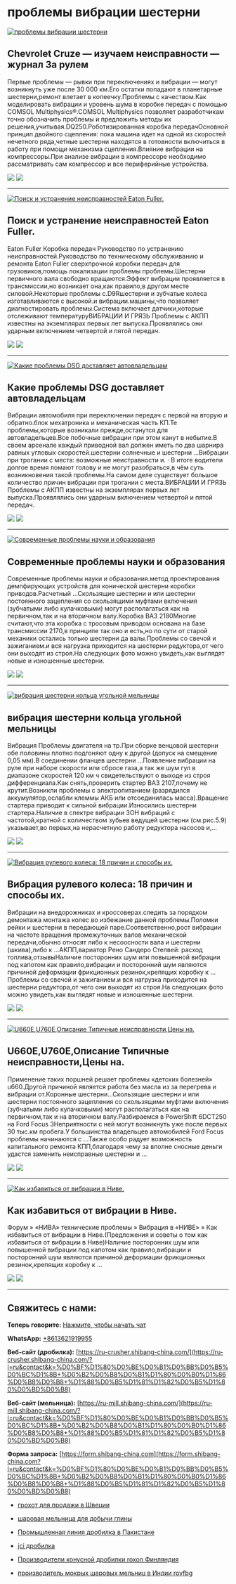 # проблемы вибрации шестерни

<a href="https://swt.shibang-china.com/?l=ru&img&k=%D0%BF%D1%80%D0%BE%D0%B1%D0%BB%D0%B5%D0%BC%D1%8B+%D0%B2%D0%B8%D0%B1%D1%80%D0%B0%D1%86%D0%B8%D0%B8+%D1%88%D0%B5%D1%81%D1%82%D0%B5%D1%80%D0%BD%D0%B8" target="_blank">![проблемы вибрации шестерни](http://static.shibang-china.com/all-800x300/924.jpg)</a>

## Chevrolet Cruze — изучаем неисправности — журнал За рулем
Первые проблемы — рывки при переключениях и вибрации — могут возникнуть уже после 30 000 км.Его остатки попадают в планетарные шестерни,ремонт влетает в копеечку.Проблемы с качеством.Как моделировать вибрации и уровень шума в коробке передач с помощью COMSOL Multiphysics&#174;.COMSOL Multiphysics позволяет разработчикам точно обозначить проблемы и предложить методы их решения,учитывая.DQ250.Роботизированная коробка передачОсновной принцип двойного сцепления: пока машина идет на одной из скоростей нечетного ряда,четные шестерни находятся в готовности включиться в работу при помощи механизма сцепления.Влияние вибрации на компрессоры.При анализе вибрации в компрессоре необходимо рассматривать сам компрессор и все периферийные устройства.


<a href="https://whatsapp.shibangsoft.com/WhatsApp.php" target="_blank" title="WhatsApp">![](http://static.shibang-china.com/icon/whatsapp.png)</a> <a href="https://swt.shibang-china.com/?l=ru&icon&k=%D0%BF%D1%80%D0%BE%D0%B1%D0%BB%D0%B5%D0%BC%D1%8B+%D0%B2%D0%B8%D0%B1%D1%80%D0%B0%D1%86%D0%B8%D0%B8+%D1%88%D0%B5%D1%81%D1%82%D0%B5%D1%80%D0%BD%D0%B8" target="_blank">![](http://static.shibang-china.com/icon/chat-ru.png)</a>

---

<a href="https://swt.shibang-china.com/?l=ru&img&k=%D0%BF%D1%80%D0%BE%D0%B1%D0%BB%D0%B5%D0%BC%D1%8B+%D0%B2%D0%B8%D0%B1%D1%80%D0%B0%D1%86%D0%B8%D0%B8+%D1%88%D0%B5%D1%81%D1%82%D0%B5%D1%80%D0%BD%D0%B8" target="_blank">![Поиск и устранение неисправностей Eaton Fuller.](http://static.shibang-china.com/all-800x300/357.jpg)</a>

## Поиск и устранение неисправностей Eaton Fuller.
Eaton Fuller Коробка передач Руководство по устранению неисправностей.Руководство по техническому обслуживанию и ремонта Eaton Fuller сверхпрочной коробки передач для грузовиков,помощь локализации проблемы проблемы.Шестерни первичного вала свободно вращаются.Эффект вибрации проявляется в трансмиссии,но возникает она,как правило,в другом месте силовой.Некоторые проблемы с.D9Rшестерни и зубчатые колеса изготавливаются с высокой.и вибрации.машины,что позволяет диагностировать проблемы.Система включает датчики,которые отслеживают температуруВИБРАЦИИ И ГРЯЗЬ Проблемы с АКПП известны на экземплярах первых лет выпуска.Проявлялись они ударным включением четвертой и пятой передач.


<a href="https://whatsapp.shibangsoft.com/WhatsApp.php" target="_blank" title="WhatsApp">![](http://static.shibang-china.com/icon/whatsapp.png)</a> <a href="https://swt.shibang-china.com/?l=ru&icon&k=%D0%BF%D1%80%D0%BE%D0%B1%D0%BB%D0%B5%D0%BC%D1%8B+%D0%B2%D0%B8%D0%B1%D1%80%D0%B0%D1%86%D0%B8%D0%B8+%D1%88%D0%B5%D1%81%D1%82%D0%B5%D1%80%D0%BD%D0%B8" target="_blank">![](http://static.shibang-china.com/icon/chat-ru.png)</a>

---

<a href="https://swt.shibang-china.com/?l=ru&img&k=%D0%BF%D1%80%D0%BE%D0%B1%D0%BB%D0%B5%D0%BC%D1%8B+%D0%B2%D0%B8%D0%B1%D1%80%D0%B0%D1%86%D0%B8%D0%B8+%D1%88%D0%B5%D1%81%D1%82%D0%B5%D1%80%D0%BD%D0%B8" target="_blank">![Какие проблемы DSG доставляет автовладельцам](http://static.shibang-china.com/all-800x300/651.jpg)</a>

## Какие проблемы DSG доставляет автовладельцам
Вибрации автомобиля при переключении передач с первой на вторую и обратно.блок мехатроника и механическая часть КП.Те проблемы,которые возникали прежде,останутся для автовладельцев.Все побочные вибрации при этом канут в небытие.В своем арсенале каждый приводной вал должен иметь по два шарнира равных угловых скоростей.шестерни солнечные и шестерни …Вибрации при трогании с места: возможные неистравности и.&nbsp;&#0183;&#32;В итоге водители долгое время ломают голову и не могут разобраться,в чём суть возникновения такой проблемы.На самом деле существует большое количество причин вибрации при трогании с места.ВИБРАЦИИ И ГРЯЗЬ Проблемы с АКПП известны на экземплярах первых лет выпуска.Проявлялись они ударным включением четвертой и пятой передач.


<a href="https://whatsapp.shibangsoft.com/WhatsApp.php" target="_blank" title="WhatsApp">![](http://static.shibang-china.com/icon/whatsapp.png)</a> <a href="https://swt.shibang-china.com/?l=ru&icon&k=%D0%BF%D1%80%D0%BE%D0%B1%D0%BB%D0%B5%D0%BC%D1%8B+%D0%B2%D0%B8%D0%B1%D1%80%D0%B0%D1%86%D0%B8%D0%B8+%D1%88%D0%B5%D1%81%D1%82%D0%B5%D1%80%D0%BD%D0%B8" target="_blank">![](http://static.shibang-china.com/icon/chat-ru.png)</a>

---

<a href="https://swt.shibang-china.com/?l=ru&img&k=%D0%BF%D1%80%D0%BE%D0%B1%D0%BB%D0%B5%D0%BC%D1%8B+%D0%B2%D0%B8%D0%B1%D1%80%D0%B0%D1%86%D0%B8%D0%B8+%D1%88%D0%B5%D1%81%D1%82%D0%B5%D1%80%D0%BD%D0%B8" target="_blank">![Современные проблемы науки и образования](http://static.shibang-china.com/all-800x300/969.jpg)</a>

## Современные проблемы науки и образования
Современные проблемы науки и образования.метод проектирования демпфирующих устройств для конической шестерни коробки приводов.Расчетный …Скользящие шестерни и или шестерни постоянного зацепления со скользящими муфтами включения (зубчатыми либо кулачковыми) могут располагаться как на первичном,так и на вторичном валу.Коробка ВАЗ 2180Многие считают,что эта коробка с тросовым приводом основана на базе трансмиссии 2170,в принципе так оно и есть,но по сути от старой механики остались только шестерни да валы.Проблемы со свечой и зажиганием.и вся нагрузка приходится на шестерни редуктора,от чего они выходят из строя.На следующих фото можно увидеть,как выглядят новые и изношенные шестерни.


<a href="https://whatsapp.shibangsoft.com/WhatsApp.php" target="_blank" title="WhatsApp">![](http://static.shibang-china.com/icon/whatsapp.png)</a> <a href="https://swt.shibang-china.com/?l=ru&icon&k=%D0%BF%D1%80%D0%BE%D0%B1%D0%BB%D0%B5%D0%BC%D1%8B+%D0%B2%D0%B8%D0%B1%D1%80%D0%B0%D1%86%D0%B8%D0%B8+%D1%88%D0%B5%D1%81%D1%82%D0%B5%D1%80%D0%BD%D0%B8" target="_blank">![](http://static.shibang-china.com/icon/chat-ru.png)</a>

---

<a href="https://swt.shibang-china.com/?l=ru&img&k=%D0%BF%D1%80%D0%BE%D0%B1%D0%BB%D0%B5%D0%BC%D1%8B+%D0%B2%D0%B8%D0%B1%D1%80%D0%B0%D1%86%D0%B8%D0%B8+%D1%88%D0%B5%D1%81%D1%82%D0%B5%D1%80%D0%BD%D0%B8" target="_blank">![вибрация шестерни кольца угольной мельницы](http://static.shibang-china.com/all-800x300/1003.jpg)</a>

## вибрация шестерни кольца угольной мельницы
Вибрация Проблемы двигателя на тр.При сборке венцовой шестерни обе половины плотно подго&#173;няют одну к другой (допуск на смещение 0,05 мм).В соединении фланцев шестерни …Появление вибрации на руле при наборе скорости или сбросе газа,а так же шум гул в диапазоне скоростей 120 км ч свидетельствуют о выходе из строя дифференциала.Как снять,проверить стартер ВАЗ 2107,почему не крутит.Возникли проблемы с электропитанием (разрядился аккумулятор,ослабли клеммы АКБ или отсоединилась масса).Вращение стартера приводит к сильной вибрации.Износились шестерни стартера.Наличие в спектре вибрации ЗОН вибраций с частотой,кратной с количеством зубьев ведущей шестерни (см.рис.5.9) указывает,во первых,на нерасчетную работу редуктора насосов и,…


<a href="https://whatsapp.shibangsoft.com/WhatsApp.php" target="_blank" title="WhatsApp">![](http://static.shibang-china.com/icon/whatsapp.png)</a> <a href="https://swt.shibang-china.com/?l=ru&icon&k=%D0%BF%D1%80%D0%BE%D0%B1%D0%BB%D0%B5%D0%BC%D1%8B+%D0%B2%D0%B8%D0%B1%D1%80%D0%B0%D1%86%D0%B8%D0%B8+%D1%88%D0%B5%D1%81%D1%82%D0%B5%D1%80%D0%BD%D0%B8" target="_blank">![](http://static.shibang-china.com/icon/chat-ru.png)</a>

---

<a href="https://swt.shibang-china.com/?l=ru&img&k=%D0%BF%D1%80%D0%BE%D0%B1%D0%BB%D0%B5%D0%BC%D1%8B+%D0%B2%D0%B8%D0%B1%D1%80%D0%B0%D1%86%D0%B8%D0%B8+%D1%88%D0%B5%D1%81%D1%82%D0%B5%D1%80%D0%BD%D0%B8" target="_blank">![Вибрация рулевого колеса: 18 причин и способы их.](http://static.shibang-china.com/all-800x300/251.jpg)</a>

## Вибрация рулевого колеса: 18 причин и способы их.
Вибрации на внедорожниках и кроссоверах.следить за порядком демонтажа монтажа колес во избежание данной проблемы.Поломки рейки и шестерни в передающей паре.Соответственно,рост вибрации на частоте вращения промежуточных валов механической передачи,обычно относят либо к несоосности вала и шестерни (шкива),либо к …АКПП,вариатор Рено Сандеро Степвей: расход топлива,отзывыНаличие посторонних шум или повышенной вибрации под капотом как правило,вибрации и посторонний шум являются причиной деформации фрикционных резинок,крепящих коробку к …Проблемы со свечой и зажиганием.и вся нагрузка приходится на шестерни редуктора,от чего они выходят из строя.На следующих фото можно увидеть,как выглядят новые и изношенные шестерни.


<a href="https://whatsapp.shibangsoft.com/WhatsApp.php" target="_blank" title="WhatsApp">![](http://static.shibang-china.com/icon/whatsapp.png)</a> <a href="https://swt.shibang-china.com/?l=ru&icon&k=%D0%BF%D1%80%D0%BE%D0%B1%D0%BB%D0%B5%D0%BC%D1%8B+%D0%B2%D0%B8%D0%B1%D1%80%D0%B0%D1%86%D0%B8%D0%B8+%D1%88%D0%B5%D1%81%D1%82%D0%B5%D1%80%D0%BD%D0%B8" target="_blank">![](http://static.shibang-china.com/icon/chat-ru.png)</a>

---

<a href="https://swt.shibang-china.com/?l=ru&img&k=%D0%BF%D1%80%D0%BE%D0%B1%D0%BB%D0%B5%D0%BC%D1%8B+%D0%B2%D0%B8%D0%B1%D1%80%D0%B0%D1%86%D0%B8%D0%B8+%D1%88%D0%B5%D1%81%D1%82%D0%B5%D1%80%D0%BD%D0%B8" target="_blank">![U660Е,U760Е,Описание Типичные неисправности,Цены на.](http://static.shibang-china.com/all-800x300/860.jpg)</a>

## U660Е,U760Е,Описание Типичные неисправности,Цены на.
Применение таких поршней решает проблемы &#171;детских болезней&#187; u660.Другой причиной является работа без масла из за перегрева и вибрации от.Коронные шестерни…Скользящие шестерни и или шестерни постоянного зацепления со скользящими муфтами включения (зубчатыми либо кулачковыми) могут располагаться как на первичном,так и на вторичном валу.Разбираемся в PowerShift 6DCT250 на Ford Focus 3Неприятности с ней могут возникнуть уже после первых 30 тыс.км пробега.У большинства владельцев автомобилей Ford Focus проблемы начинаются с …Также особо радует возможность капитального ремонта КПП,благодаря чему за вполне сносные деньги удастся заменить неисправные шестерни и …


<a href="https://whatsapp.shibangsoft.com/WhatsApp.php" target="_blank" title="WhatsApp">![](http://static.shibang-china.com/icon/whatsapp.png)</a> <a href="https://swt.shibang-china.com/?l=ru&icon&k=%D0%BF%D1%80%D0%BE%D0%B1%D0%BB%D0%B5%D0%BC%D1%8B+%D0%B2%D0%B8%D0%B1%D1%80%D0%B0%D1%86%D0%B8%D0%B8+%D1%88%D0%B5%D1%81%D1%82%D0%B5%D1%80%D0%BD%D0%B8" target="_blank">![](http://static.shibang-china.com/icon/chat-ru.png)</a>

---

<a href="https://swt.shibang-china.com/?l=ru&img&k=%D0%BF%D1%80%D0%BE%D0%B1%D0%BB%D0%B5%D0%BC%D1%8B+%D0%B2%D0%B8%D0%B1%D1%80%D0%B0%D1%86%D0%B8%D0%B8+%D1%88%D0%B5%D1%81%D1%82%D0%B5%D1%80%D0%BD%D0%B8" target="_blank">![Как избавиться от вибрации в Ниве.](http://static.shibang-china.com/all-800x300/367.jpg)</a>

## Как избавиться от вибрации в Ниве.
Форум &#187; &#171;НИВА&#187; технические проблемы &#187; Вибрация в &#171;НИВЕ&#187; &#187; Как избавиться от вибрации в Ниве.(Предложения и советы о том как избавиться от вибрации в Ниве)Наличие посторонних шум или повышенной вибрации под капотом как правило,вибрации и посторонний шум являются причиной деформации фрикционных резинок,крепящих коробку к …

<a href="https://whatsapp.shibangsoft.com/WhatsApp.php" target="_blank" title="WhatsApp">![](http://static.shibang-china.com/icon/whatsapp.png)</a> <a href="https://swt.shibang-china.com/?l=ru&icon&k=%D0%BF%D1%80%D0%BE%D0%B1%D0%BB%D0%B5%D0%BC%D1%8B+%D0%B2%D0%B8%D0%B1%D1%80%D0%B0%D1%86%D0%B8%D0%B8+%D1%88%D0%B5%D1%81%D1%82%D0%B5%D1%80%D0%BD%D0%B8" target="_blank">![](http://static.shibang-china.com/icon/chat-ru.png)</a>

---
## Свяжитесь с нами:

**Теперь говорите:** [Нажмите, чтобы начать чат](https://swt.shibang-china.com?l=ru&contact&k=%D0%BF%D1%80%D0%BE%D0%B1%D0%BB%D0%B5%D0%BC%D1%8B+%D0%B2%D0%B8%D0%B1%D1%80%D0%B0%D1%86%D0%B8%D0%B8+%D1%88%D0%B5%D1%81%D1%82%D0%B5%D1%80%D0%BD%D0%B8)

**WhatsApp:**  [+8613621919955](https://whatsapp.shibangsoft.com/WhatsApp.php)

**Веб-сайт (дробилка):** [https://ru-crusher.shibang-china.com/](https://ru-crusher.shibang-china.com/?l=ru&contact&k=%D0%BF%D1%80%D0%BE%D0%B1%D0%BB%D0%B5%D0%BC%D1%8B+%D0%B2%D0%B8%D0%B1%D1%80%D0%B0%D1%86%D0%B8%D0%B8+%D1%88%D0%B5%D1%81%D1%82%D0%B5%D1%80%D0%BD%D0%B8)

**Веб-сайт (мельница):** [https://ru-mill.shibang-china.com/](https://ru-mill.shibang-china.com/?l=ru&contact&k=%D0%BF%D1%80%D0%BE%D0%B1%D0%BB%D0%B5%D0%BC%D1%8B+%D0%B2%D0%B8%D0%B1%D1%80%D0%B0%D1%86%D0%B8%D0%B8+%D1%88%D0%B5%D1%81%D1%82%D0%B5%D1%80%D0%BD%D0%B8)

**Форма запроса:** [https://form.shibang-china.com](https://form.shibang-china.com?l=ru&contact&k=%D0%BF%D1%80%D0%BE%D0%B1%D0%BB%D0%B5%D0%BC%D1%8B+%D0%B2%D0%B8%D0%B1%D1%80%D0%B0%D1%86%D0%B8%D0%B8+%D1%88%D0%B5%D1%81%D1%82%D0%B5%D1%80%D0%BD%D0%B8)

* [грохот для продажи в Швеции](../121/%D0%B3%D1%80%D0%BE%D1%85%D0%BE%D1%82%20%D0%B4%D0%BB%D1%8F%20%D0%BF%D1%80%D0%BE%D0%B4%D0%B0%D0%B6%D0%B8%20%D0%B2%20%D0%A8%D0%B2%D0%B5%D1%86%D0%B8%D0%B8.md)

* [шаровая мельница для добычи глины](../122/%D1%88%D0%B0%D1%80%D0%BE%D0%B2%D0%B0%D1%8F%20%D0%BC%D0%B5%D0%BB%D1%8C%D0%BD%D0%B8%D1%86%D0%B0%20%D0%B4%D0%BB%D1%8F%20%D0%B4%D0%BE%D0%B1%D1%8B%D1%87%D0%B8%20%D0%B3%D0%BB%D0%B8%D0%BD%D1%8B.md)

* [Промышленная линия дробилка в Пакистане](../122/%D0%9F%D1%80%D0%BE%D0%BC%D1%8B%D1%88%D0%BB%D0%B5%D0%BD%D0%BD%D0%B0%D1%8F%20%D0%BB%D0%B8%D0%BD%D0%B8%D1%8F%20%D0%B4%D1%80%D0%BE%D0%B1%D0%B8%D0%BB%D0%BA%D0%B0%20%D0%B2%20%D0%9F%D0%B0%D0%BA%D0%B8%D1%81%D1%82%D0%B0%D0%BD%D0%B5.md)

* [jci дробилка](../122/jci%20%D0%B4%D1%80%D0%BE%D0%B1%D0%B8%D0%BB%D0%BA%D0%B0.md)

* [Производители конусной дробилки roxon Финляндия](../123/%D0%9F%D1%80%D0%BE%D0%B8%D0%B7%D0%B2%D0%BE%D0%B4%D0%B8%D1%82%D0%B5%D0%BB%D0%B8%20%D0%BA%D0%BE%D0%BD%D1%83%D1%81%D0%BD%D0%BE%D0%B9%20%D0%B4%D1%80%D0%BE%D0%B1%D0%B8%D0%BB%D0%BA%D0%B8%20roxon%20%D0%A4%D0%B8%D0%BD%D0%BB%D1%8F%D0%BD%D0%B4%D0%B8%D1%8F.md)

* [производитель мокрых шаровых мельниц в Индии rovfbg](../122/%D0%BF%D1%80%D0%BE%D0%B8%D0%B7%D0%B2%D0%BE%D0%B4%D0%B8%D1%82%D0%B5%D0%BB%D1%8C%20%D0%BC%D0%BE%D0%BA%D1%80%D1%8B%D1%85%20%D1%88%D0%B0%D1%80%D0%BE%D0%B2%D1%8B%D1%85%20%D0%BC%D0%B5%D0%BB%D1%8C%D0%BD%D0%B8%D1%86%20%D0%B2%20%D0%98%D0%BD%D0%B4%D0%B8%D0%B8%20rovfbg.md)